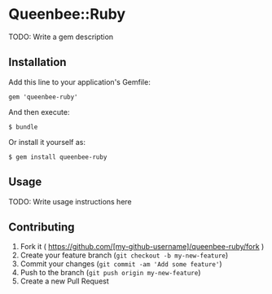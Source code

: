 # Queenbee::Ruby

TODO: Write a gem description

## Installation

Add this line to your application's Gemfile:

    gem 'queenbee-ruby'

And then execute:

    $ bundle

Or install it yourself as:

    $ gem install queenbee-ruby

## Usage

TODO: Write usage instructions here

## Contributing

1. Fork it ( https://github.com/[my-github-username]/queenbee-ruby/fork )
2. Create your feature branch (`git checkout -b my-new-feature`)
3. Commit your changes (`git commit -am 'Add some feature'`)
4. Push to the branch (`git push origin my-new-feature`)
5. Create a new Pull Request
